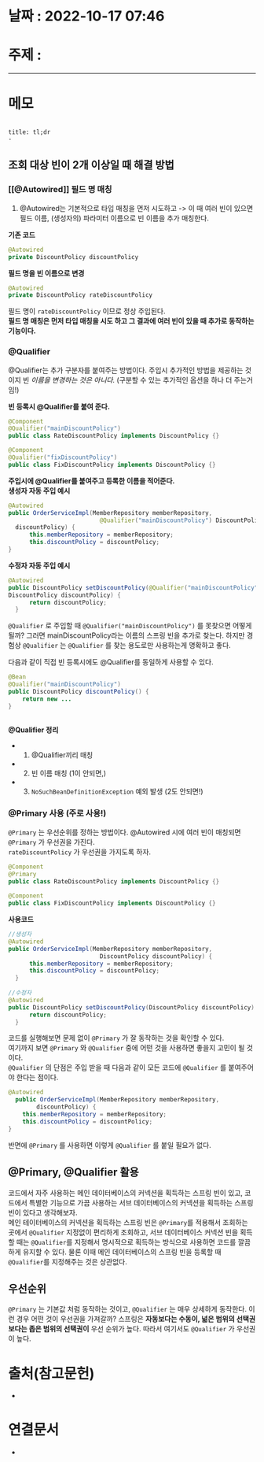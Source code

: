 # 날짜 : 2022-10-17 07:46

# 주제 : 
----
# 메모

```toc
```

```ad-note
title: tl;dr
- 
```


## 조회 대상 빈이 2개 이상일 때 해결 방법 
### [[@Autowired]] 필드 명 매칭
1. @Autowired는 기본적으로 타입 매칭을 먼저 시도하고 -> 이 때 여러 빈이 있으면 필드 이름, (생성자의) 파라미터 이름으로 빈 이름을 추가 매칭한다.

**기존 코드**  
```java  
@Autowired  
private DiscountPolicy discountPolicy  
```  
  
**필드 명을 빈 이름으로 변경**  
```java  
@Autowired  
private DiscountPolicy rateDiscountPolicy  
```  
필드 명이 `rateDiscountPolicy` 이므로 정상 주입된다.  
**필드 명 매칭은 먼저 타입 매칭을 시도 하고 그 결과에 여러 빈이 있을 때 추가로 동작하는 기능이다.**


### @Qualifier
@Qualifier는 추가 구분자를 붙여주는 방법이다. 주입시 추가적인 방법을 제공하는 것이지 빈 *이름을 변경하는 것은 아니다.*
(구분할 수 있는 추가적인 옵션을 하나 더 주는거임!)
  
**빈 등록시 @Qualifier를 붙여 준다.**  
```java  
@Component  
@Qualifier("mainDiscountPolicy")  
public class RateDiscountPolicy implements DiscountPolicy {}  
```  
```java  
@Component  
@Qualifier("fixDiscountPolicy")  
public class FixDiscountPolicy implements DiscountPolicy {}  
```  
**주입시에 @Qualifier를 붙여주고 등록한 이름을 적어준다.**   
**생성자 자동 주입 예시**  
```java  
@Autowired  
public OrderServiceImpl(MemberRepository memberRepository,  
                          @Qualifier("mainDiscountPolicy") DiscountPolicy  
  discountPolicy) {  
      this.memberRepository = memberRepository;  
      this.discountPolicy = discountPolicy;  
}  
```  
  
**수정자 자동 주입 예시**  
```java  
@Autowired  
public DiscountPolicy setDiscountPolicy(@Qualifier("mainDiscountPolicy")  
DiscountPolicy discountPolicy) {  
      return discountPolicy;  
  }  
```  
  
`@Qualifier` 로 주입할 때 `@Qualifier("mainDiscountPolicy")` 를 못찾으면 어떻게 될까? 그러면 mainDiscountPolicy라는 이름의 스프링 빈을 추가로 찾는다. 하지만 경험상 `@Qualifier` 는 `@Qualifier` 를 찾는 용도로만 사용하는게 명확하고 좋다.  
  
다음과 같이 직접 빈 등록시에도 @Qualifier를 동일하게 사용할 수 있다.  
```java  
@Bean  
@Qualifier("mainDiscountPolicy")  
public DiscountPolicy discountPolicy() {  
    return new ...  
}  
  
```  
  
**@Qualifier 정리** 
- 1. @Qualifier끼리 매칭  
- 2. 빈 이름 매칭 (1이 안되면,)  
- 3. `NoSuchBeanDefinitionException` 예외 발생 (2도 안되면!)


### @Primary 사용   (주로 사용!)
`@Primary` 는 우선순위를 정하는 방법이다. @Autowired 시에 여러 빈이 매칭되면 `@Primary` 가 우선권을 가진다.  
`rateDiscountPolicy` 가 우선권을 가지도록 하자.  
````java  
@Component  
@Primary  
public class RateDiscountPolicy implements DiscountPolicy {}  
  
@Component  
public class FixDiscountPolicy implements DiscountPolicy {}  
````  
  
**사용코드**  
```java  
//생성자  
@Autowired  
public OrderServiceImpl(MemberRepository memberRepository,  
                          DiscountPolicy discountPolicy) {  
      this.memberRepository = memberRepository;  
      this.discountPolicy = discountPolicy;  
  }  
    
//수정자  
@Autowired  
public DiscountPolicy setDiscountPolicy(DiscountPolicy discountPolicy) {  
      return discountPolicy;  
  }  
```  
코드를 실행해보면 문제 없이 `@Primary` 가 잘 동작하는 것을 확인할 수 있다.  
여기까지 보면 `@Primary` 와 `@Qualifier` 중에 어떤 것을 사용하면 좋을지 고민이 될 것이다.  
`@Qualifier` 의 단점은 주입 받을 때 다음과 같이 모든 코드에 `@Qualifier` 를 붙여주어야 한다는 점이다.  
  
```java  
@Autowired  
  public OrderServiceImpl(MemberRepository memberRepository,                           @Qualifier("mainDiscountPolicy") DiscountPolicy  
        discountPolicy) {  
    this.memberRepository = memberRepository;  
    this.discountPolicy = discountPolicy;  
}  
```  
반면에 `@Primary` 를 사용하면 이렇게 `@Qualifier` 를 붙일 필요가 없다.


  
## @Primary, @Qualifier 활용
코드에서 자주 사용하는 메인 데이터베이스의 커넥션을 획득하는 스프링 빈이 있고, 코드에서 특별한 기능으로 가끔 사용하는 서브 데이터베이스의 커넥션을 획득하는 스프링 빈이 있다고 생각해보자.   
메인 테이터베이스의 커넥션을 획득하는 스프링 빈은 `@Primary`를 적용해서 조회하는 곳에서 `@Qualifier` 지정없이 편리하게 조회하고, 서브 데이터베이스 커넥션 빈을 획득할 때는 `@Qualifier`를 지정해서 명시적으로 획득하는 방식으로 사용하면 코드를 깔끔하게 유지할 수 있다. 물론 이때 메인 데이터베이스의 스프링 빈을 등록할 때 `@Qualifier`를 지정해주는 것은 상관없다.   
  
  
## 우선순위
  
`@Primary` 는 기본값 처럼 동작하는 것이고, `@Qualifier` 는 매우 상세하게 동작한다. 이런 경우 어떤 것이 우선권을 가져갈까? 스프링은 **자동보다는 수동이, 넒은 범위의 선택권 보다는 좁은 범위의 선택권이** 우선 순위가 높다. 따라서 여기서도 `@Qualifier` 가 우선권이 높다.



# 출처(참고문헌)
- 

# 연결문서
- 
